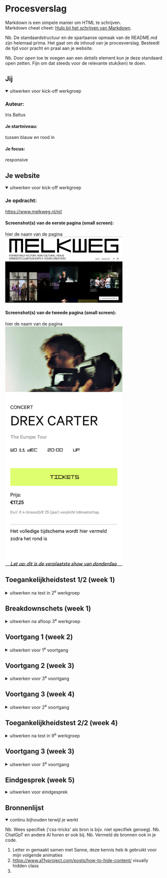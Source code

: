 # Procesverslag
Markdown is een simpele manier om HTML te schrijven.  
Markdown cheat cheet: [Hulp bij het schrijven van Markdown](https://github.com/adam-p/markdown-here/wiki/Markdown-Cheatsheet).

Nb. De standaardstructuur en de spartaanse opmaak van de README.md zijn helemaal prima. Het gaat om de inhoud van je procesverslag. Besteedt de tijd voor pracht en praal aan je website.

Nb. Door *open* toe te voegen aan een *details* element kun je deze standaard open zetten. Fijn om dat steeds voor de relevante stuk(ken) te doen.





## Jij

<details open>
  <summary>uitwerken voor kick-off werkgroep</summary>

  ### Auteur:
  Iris Baltus

  #### Je startniveau:
  tussen blauw en rood in

  #### Je focus:
  responsive
 
</details>





## Je website

<details open>
  <summary>uitwerken voor kick-off werkgroep</summary>

  ### Je opdracht:
  https://www.melkweg.nl/nl/ 
  
  #### Screenshot(s) van de eerste pagina (small screen): 
  hier de naam van de pagina  
  <img src="readme-images/melkweg-page1.png" width="375px" alt="omschrijving van de pagina">

  #### Screenshot(s) van de tweede pagina (small screen):
  hier de naam van de pagina  
  <img src="readme-images/melkweg-page-2.png" width="375px" alt="omschrijving van de pagina">
 
</details>



## Toegankelijkheidstest 1/2 (week 1)

<details>
  <summary>uitwerken na test in 2<sup>e</sup> werkgroep</summary>

  ### Bevindingen
  Lijst met je bevindingen die in de test naar voren kwamen:
  De structuur van de site is duidelijk en alles wordt overzichtelijk benoemd in de screenreeder
  De h1 t/m h6 zijn overzichtelijk ingedeeld
  skip link is goed
 


</details>



## Breakdownschets (week 1)

<details>
  <summary>uitwerken na afloop 3<sup>e</sup> werkgroep</summary>

  ### de hele pagina: 
  <img src="readme-images/melkweg_longscreenshot.png" width="375px" alt="breakdown van de hele pagina">

  ### dynamisch deel (bijv menu): 
  <img src="readme-images/dummy-plaatje.jpg" width="375px" alt="breakdown van een dynamisch deel">

  ### wellicht nog een dynamisch deel (bijv filter): 
  <img src="readme-images/dummy-plaatje.jpg" width="375px" alt="breakdown van nog een dynamisch deel">

</details>



 

## Voortgang 1 (week 2)

<details>
  <summary>uitwerken voor 1<sup>e</sup> voortgang</summary>

  ### Stand van zaken
  hier dit ging goed & dit was lastig (neem ook screenshots op van delen van je website en code)


  ### Agenda voor meeting
  samen met je groepje opstellen

  | student 1          | student 2          | student 3    | student 4        |
  | ---                | ---                | ---          | ---              |
  | Het font krijg ik  | tips over hoe ik     feedback over  en ik dit    | en dan ik dat    |
  | nog niet in mijn   | het logo kan gaan  | de html      | dit wil ik zeker |
  | css, hier wil ik     animeren
    hulp bij           | ...                | ...          | ...              |


  ### Verslag van meeting
  hier na afloop snel de uitkomsten van de meeting vastleggen

  - Voor het logo moet ik even advies vragen aan Sanne. Jason en Jesse denken dat dit svg's zijn die geanimeerd worden.  
  - Voor het menu werd aangeraden een header te gebruiken, op mobiel een position: absolute onder pagina en voor desktop naar boven op de pagina.
  - Het inladen van het font is nu gelukt gelukkig.
  - Ik heb buttons waar een h3 om heen zit, de h3 is niet nodig.
  - De alt teksten herhalen eigenlijk de titles, dus de alt-teksten zijn onnodig.

</details>



## Voortgang 2 (week 3)

<details>
  <summary>uitwerken voor 3<sup>e</sup> voortgang</summary>

  ### Stand van zaken
  hier dit ging goed & dit was lastig (neem ook screenshots op van delen van je website en code)


  ### Agenda voor meeting
  samen met je groepje opstellen

  | De achtergrond van mijn      | 'Young creatives' wil zich niet opbreken        | student 3    | student 4        |
  | button wil maar niet wit worden | in mijn nav, dit wil wel gezien de        | ---          | ---              |
  | terwijl ik wel een kleur als  | melkweg dit ook heeft          | en ik dit    | en dan ik dat    |
  | background eigenschap heb gegeven|                | nog een punt | dit wil ik zeker |
  | hoe kan dit anders?          | ...                | ...          | ...              |


  ### Verslag van meeting
  hier na afloop snel de uitkomsten van de meeting vastleggen

  - Voor de kleur van mijn button bleek dat ik de verkeerde kleur in mijn :root had staan, dit was ligt grijs ipv wit. Hierdoor zag het er exact hetzelfde uit als de default button. Gelukkig dus makkelijk op te lossen
  - Voor de nav ben ik te moeilijk gaan denken, ik ben alles gaan proberen te flexen en in een grid gaan zetten echter bleek dit allemaal niet nodig te zijn. Samen met Docent Sanne hebben ik dit in een display:block gezet, hierdoor breekt het automatisch af naar de volgende regel zodra het niet meer past.
  - nog een punt
  - ...

</details>

## Voortgang 3 (week 4)

<details>
  <summary>uitwerken voor 2<sup>e</sup> voortgang</summary>

  ### Stand van zaken
  hier dit ging goed & dit was lastig (neem ook screenshots op van delen van je website en code)


  ### Agenda voor meeting
  samen met je groepje opstellen

  | student 1      | student 2          | student 3    | student 4        |
  | ---            | ---                | ---          | ---              |
  | img on hover komt | 'just announced' en | Wanneer ik hover over de a van            | en ik dit    | en dan i    |
  | buiten de borders | 'next up' staan nu |  | de agenda veranderd alleen de |
  | ik gebruik wel al    onder elkaar, dit wil |  achtergrond en de h2 en svg 
  overflow:hidden, echter  ik zichtbaar tonen per  veranderen pas als ik daarbinnen hover
  werkt het nog niet    | button, advies vragen     | over hover. Ik wil dat alles tegelijk       | ...              |
                        voor hoe ik dit kan doen     verandert

  ### Verslag van meeting
  hier na afloop snel de uitkomsten van de meeting vastleggen

  - Jesse en Jason hebben meerdere manieren voor het scalen van de img zonder dat dit buiten de border valt laten zien, deze methodes had ik zelf echter ook al uitgeprobeerd en werkten niet. Jesse en jason kwamen uiteindelijk tot 
  de conclusie dat ik een losse div om mijn img heen moest doen om dit te laten werken. De codes die ik zlef al had uitgezocht werkten perfect nadat ik later thuis een div om mijn img heb gezet.
  - De 'just announced' en 'next up' zijn volgens Jesse en Jason op te lossen door hier checkboxes van te maken en aan te spreken in javascript
  - Wanneer ik over de a van de agenda hoverde vernaderde alleen de achtergrond, de h2 en svg veranderde alleen wanneer je hier los overheen hoverd. Dit wilde ik echter allemaal te tegelijk. Tijdens de meeting hebben Jesse en Jason mijn uitgelegd hoe kan nestellen in mijn css. Door eerst de a:hover als geheel aan te spreken en daar binnen de h2 en svg, geef je dus aan dat wanneer je over de a hoverd ook deze eigenschappen worden aangepast.
- ...

</details>





## Toegankelijkheidstest 2/2 (week 4)

<details>
  <summary>uitwerken na test in 9<sup>e</sup> werkgroep</summary>

  ### Bevindingen
  Lijst met je bevindingen die in de test naar voren kwamen (geef ook aan wat er verbeterd is):

  H4 Teaches of peaches (2024) staat er 3 keer hetzlfde in, het enige verschil is de datum echter is dit niet te zien in de screenreader.
  h1 en h2 melkweg.
  de focus state is zichtbaar, dit kan echter duidelijker zichtbaar doormiddel van contrasten.
  Skip link naar Just announced en next up is er nog niet
  Animatie voorzien van prefers-reduced-motion media query


</details>







## Voortgang 3 (week 3)

<details>
  <summary>uitwerken voor 3<sup>e</sup> voortgang</summary>

  ### Stand van zaken
  hier dit ging goed & dit was lastig (neem ook screenshots op van delen van je website en code)


  ### Agenda voor meeting
  samen met je groepje opstellen

  | student 1      | student 2          | student 3    | student 4        |
  | ---            | ---                | ---          | ---              |
  | img on hover komt | 'just announced' en | Wanneer ik hover over de a van            | en ik dit    | en dan i    |
  | buiten de borders | 'next up' staan nu |  | de agenda veranderd alleen de |
  | ik gebruik wel al    onder elkaar, dit wil |  achtergrond en de h2 en svg 
  overflow:hidden, echter  ik zichtbaar tonen per  veranderen pas als ik daarbinnen hover
  werkt het nog niet    | button, advies vragen     | over hover. Ik wil dat alles tegelijk       | ...              |
                        voor hoe ik dit kan doen     verandert

  ### Verslag van meeting
  hier na afloop snel de uitkomsten van de meeting vastleggen

  - Jesse en Jason hebben meerdere manieren voor het scalen van de img zonder dat dit buiten de border valt laten zien, deze methodes had ik zelf echter ook al uitgeprobeerd en werkten niet. Jesse en jason kwamen uiteindelijk tot 
  de conclusie dat ik een losse div om mijn img heen moest doen om dit te laten werken. De codes die ik zlef al had uitgezocht werkten perfect nadat ik later thuis een div om mijn img heb gezet.
  - De 'just announced' en 'next up' zijn volgens Jesse en Jason op te lossen door hier checkboxes van te maken en aan te spreken in javascript
  - Wanneer ik over de a van de agenda hoverde vernaderde alleen de achtergrond, de h2 en svg veranderde alleen wanneer je hier los overheen hoverd. Dit wilde ik echter allemaal te tegelijk. Tijdens de meeting hebben Jesse en Jason mijn uitgelegd hoe kan nestellen in mijn css. Door eerst de a:hover als geheel aan te spreken en daar binnen de h2 en svg, geef je dus aan dat wanneer je over de a hoverd ook deze eigenschappen worden aangepast.
- ...

</details>





## Eindgesprek (week 5)

<details>
  <summary>uitwerken voor eindgesprek</summary>

  ### Je uitkomst - karakteristiek screenshots:
  <img src="readme-images/dummy-plaatje.jpg" width="375px" alt="uitomst opdracht 1">


  ### Dit ging goed/Heb ik geleerd: 
  Korte omschrijving met plaatjes

  <img src="readme-images/dummy-plaatje.jpg" width="375px" alt="top">


  ### Dit was lastig/Is niet gelukt:
  Korte omschrijving met plaatjes

  <img src="readme-images/dummy-plaatje.jpg" width="375px" alt="bummer">
</details>





## Bronnenlijst

<details open>
  <summary>continu bijhouden terwijl je werkt</summary>

  Nb. Wees specifiek ('css-tricks' als bron is bijv. niet specifiek genoeg). 
  Nb. ChatGpT en andere AI horen er ook bij.
  Nb. Vermeld de bronnen ook in je code.

  1. Letter m gemaakt samen met Sanne, deze kennis heb ik gebruikt voor mijn volgende animaties
  2. https://www.a11yproject.com/posts/how-to-hide-content/ visually hidden class
  3. 

</details>